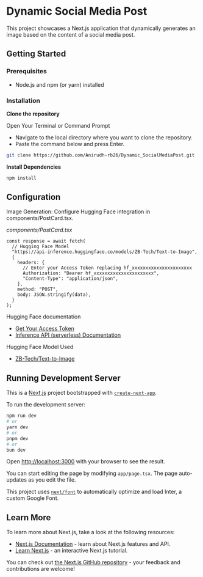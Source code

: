 # Dynamic Social Media Post

This project showcases a Next.js application that dynamically generates an image based on the content of a social media post.

## Getting Started

### Prerequisites

- Node.js and npm (or yarn) installed

### Installation

**Clone the repository**

Open Your Terminal or Command Prompt

- Navigate to the local directory where you want to clone the repository.
- Paste the command below and press Enter.

```bash
git clone https://github.com/Anirudh-rb26/Dynamic_SocialMediaPost.git
```

**Install Dependencies**

```bash
npm install
```

## Configuration

Image Generation: Configure Hugging Face integration in components/PostCard.tsx.

_components/PostCard.tsx_

```tsx
const response = await fetch(
  // Hugging Face Model
  "https://api-inference.huggingface.co/models/ZB-Tech/Text-to-Image",
  {
    headers: {
      // Enter your Access Token replacing hf_xxxxxxxxxxxxxxxxxxxxxx
      Authorization: "Bearer hf_xxxxxxxxxxxxxxxxxxxxxx",
      "Content-Type": "application/json",
    },
    method: "POST",
    body: JSON.stringify(data),
  }
);
```

Hugging Face documentation

- [Get Your Access Token](https://huggingface.co/docs/api-inference/quicktour)
- [Inference API (serverless) Documentation](https://huggingface.co/docs/api-inference/index)

Hugging Face Model Used

- [ZB-Tech/Text-to-Image](https://huggingface.co/ZB-Tech/Text-to-Image)

## Running Development Server

This is a [Next.js](https://nextjs.org/) project bootstrapped with [`create-next-app`](https://github.com/vercel/next.js/tree/canary/packages/create-next-app).

To run the development server:

```bash
npm run dev
# or
yarn dev
# or
pnpm dev
# or
bun dev
```

Open [http://localhost:3000](http://localhost:3000) with your browser to see the result.

You can start editing the page by modifying `app/page.tsx`. The page auto-updates as you edit the file.

This project uses [`next/font`](https://nextjs.org/docs/basic-features/font-optimization) to automatically optimize and load Inter, a custom Google Font.

## Learn More

To learn more about Next.js, take a look at the following resources:

- [Next.js Documentation](https://nextjs.org/docs) - learn about Next.js features and API.
- [Learn Next.js](https://nextjs.org/learn) - an interactive Next.js tutorial.

You can check out [the Next.js GitHub repository](https://github.com/vercel/next.js/) - your feedback and contributions are welcome!
